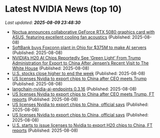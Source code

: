 # Latest NVIDIA News (top 10)
_Last updated: **2025-08-09 23:48:30**_

- [Noctua announces collaborative GeForce RTX 5080 graphics card with ASUS, featuring excellent cooling fan acoustics](https://www.idownloadblog.com/2025/08/08/noctua-x-asus-geforce-rtx-5080-graphics-card/) (Published: 2025-08-08)
- [SoftBank buys Foxconn plant in Ohio for $375M to make AI servers](https://siliconangle.com/2025/08/08/softbank-buys-foxconn-plant-ohio-375m-make-ai-servers/) (Published: 2025-08-08)
- [NVIDIA’s H20 AI Chips Reportedly See ‘Green Light’ From Trump Administration for Export to China After Jensen’s Recent Visit to The White House](https://wccftech.com/nvidia-h20-ai-chips-reportedly-gets-the-green-light-from-the-trump-administration-for-export-to-china/) (Published: 2025-08-08)
- [U.S. stocks close higher to end the week](https://www.thestar.com.my/news/world/2025/08/09/us-stocks-close-higher-to-end-the-week) (Published: 2025-08-08)
- [US licenses Nvidia to export chips to China after CEO meets Trump](https://biztoc.com/x/a521a3ba15549f78) (Published: 2025-08-08)
- [langchain-nvidia-ai-endpoints 0.3.16](https://pypi.org/project/langchain-nvidia-ai-endpoints/0.3.16/) (Published: 2025-08-08)
- [US licenses Nvidia to export chips to China after CEO meets Trump, FT reports](https://consent.yahoo.com/v2/collectConsent?sessionId=1_cc-session_01f109c4-0227-4e68-a017-c18528c4f60b) (Published: 2025-08-08)
- [US licenses Nvidia to export chips to China, official says](https://consent.yahoo.com/v2/collectConsent?sessionId=1_cc-session_1d07d56c-dce3-4cd9-8bfd-4979b3eb6d8f) (Published: 2025-08-08)
- [US licenses Nvidia to export chips to China, official says](https://finance.yahoo.com/news/us-licenses-nvidia-export-chips-221538938.html) (Published: 2025-08-08)
- [U.S. starts to issue licenses to Nvidia to export H20 chips to China, FT reports](https://thefly.com/permalinks/entry.php/id4180270/NVDA-US-starts-to-issue-licenses-to-Nvidia-to-export-H-chips-to-China-FT-reports) (Published: 2025-08-08)
